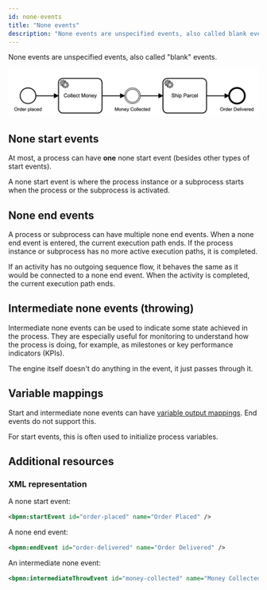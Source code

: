 ```yaml
---
id: none-events
title: "None events"
description: "None events are unspecified events, also called blank events."
---
```


None events are unspecified events, also called "blank" events.

![process](assets/none-events.png)

## None start events

At most, a process can have **one** none start event (besides other types of start events).

A none start event is where the process instance or a subprocess starts when the process or the subprocess is activated.

## None end events

A process or subprocess can have multiple none end events. When a none end event is entered, the current execution path ends. If the process instance or subprocess has no more active execution paths, it is completed.

If an activity has no outgoing sequence flow, it behaves the same as it would be connected to a none end event. When the activity is completed, the current execution path ends.

## Intermediate none events (throwing)

Intermediate none events can be used to indicate some state achieved in the process. They are especially useful for monitoring to understand how the process is doing, for example, as milestones or key performance indicators (KPIs).

The engine itself doesn't do anything in the event, it just passes through it.

## Variable mappings

Start and intermediate none events can have [variable output mappings](../../../../components/concepts/variables.md#output-mappings). End events do not support this.

For start events, this is often used to initialize process variables.

## Additional resources

### XML representation

A none start event:

```xml
<bpmn:startEvent id="order-placed" name="Order Placed" />
```

A none end event:

```xml
<bpmn:endEvent id="order-delivered" name="Order Delivered" />
```

An intermediate none event:

```xml
<bpmn:intermediateThrowEvent id="money-collected" name="Money Collected" />
```
